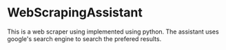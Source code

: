 # WebScrapingAssistant

This is a web scraper using implemented using python. The assistant uses google's search engine to search the prefered results.